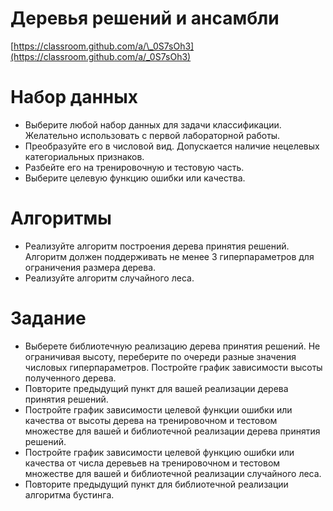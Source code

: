 # Деревья решений и ансамбли

[https://classroom.github.com/a/\_0S7sOh3](https://classroom.github.com/a/_0S7sOh3) 

# Набор данных

* Выберите любой набор данных для задачи классификации. Желательно использовать с первой лабораторной работы.  
* Преобразуйте его в числовой вид. Допускается наличие нецелевых категориальных признаков.  
* Разбейте его на тренировочную и тестовую часть.  
* Выберите целевую функцию ошибки или качества.

# Алгоритмы

* Реализуйте алгоритм построения дерева принятия решений. Алгоритм должен поддерживать не менее 3 гиперпараметров для ограничения размера дерева.  
* Реализуйте алгоритм случайного леса.

# Задание

* Выберете библиотечную реализацию дерева принятия решений. Не ограничивая высоту, переберите по очереди разные значения числовых  гиперпараметров. Постройте график зависимости высоты полученного дерева.  
* Повторите предыдущий пункт для вашей реализации дерева принятия решений.  
* Постройте график зависимости целевой функции ошибки или качества от высоты дерева на тренировочном и тестовом множестве для вашей и библиотечной реализации дерева принятия решений.  
* Постройте график зависимости  целевой функцию ошибки или качества от числа деревьев на тренировочном и тестовом множестве для вашей и библиотечной реализации случайного леса.  
* Повторите предыдущий пункт для библиотечной реализации алгоритма бустинга.